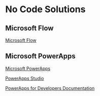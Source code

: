 # No Code Solutions

## Microsoft Flow

[Microsoft Flow](https://flow.microsoft.com/de-de/)

## Microsoft PowerApps

[Microsoft PowerApps](https://powerapps.microsoft.com/en-us/)

[PowerApps Studio](https://create.powerapps.com/studio/#)

[PowerApps for Developers Documentation](https://docs.microsoft.com/en-us/powerapps/#pivot=home&panel=developer)